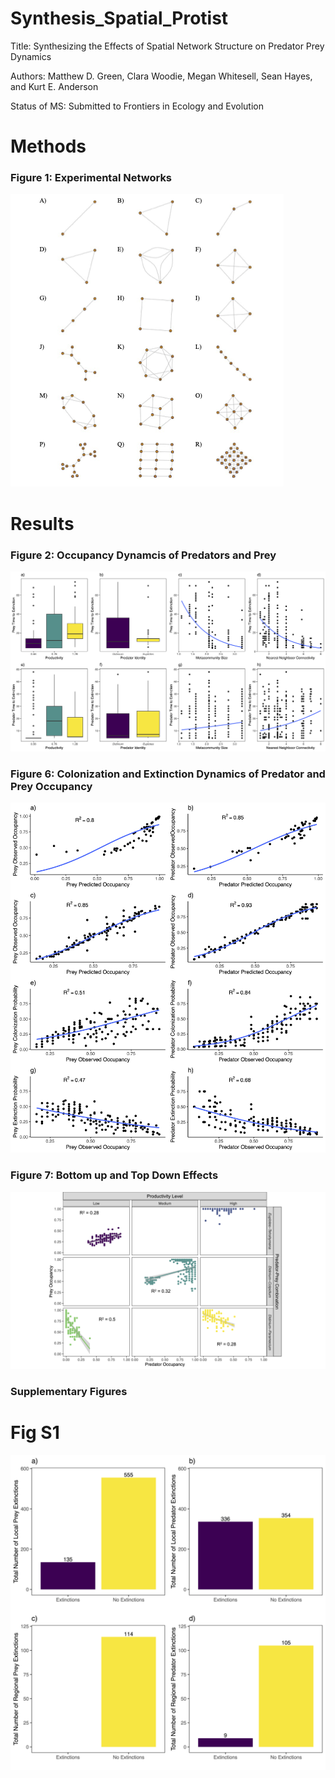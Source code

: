 # Synthesis_Spatial_Protist

Title: Synthesizing the Effects of Spatial Network Structure on Predator Prey Dynamics

Authors: Matthew D. Green, Clara Woodie, Megan Whitesell, Sean Hayes, and Kurt E. Anderson

Status of MS: Submitted to Frontiers in Ecology and Evolution

# Methods

### Figure 1: Experimental Networks
![](Figs/Fig1.png)


# Results

### Figure 2: Occupancy Dynamcis of Predators and Prey
![](Figs/Fig2.fix.png)

### Figure 6: Colonization and Extinction Dynamics of Predator and Prey Occupancy
![](Figs/Fig6.png)

### Figure 7: Bottom up and Top Down Effects
![](Figs/fig7.final.png)

### Supplementary Figures

# Fig S1
![](Figs/FigS1.png)

